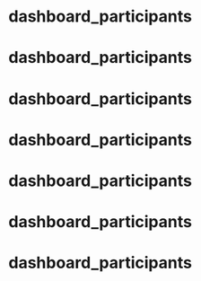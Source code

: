 # dashboard_participants
# dashboard_participants
# dashboard_participants
# dashboard_participants
# dashboard_participants
# dashboard_participants
# dashboard_participants
